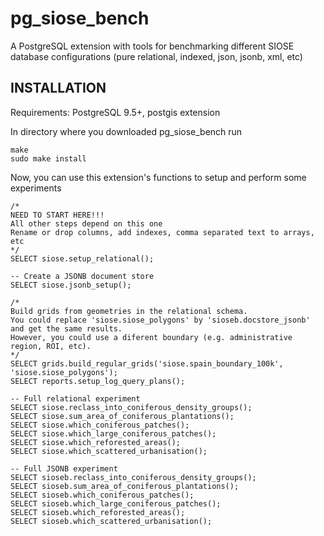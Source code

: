 # pg_siose_bench
A PostgreSQL extension with tools for benchmarking different SIOSE database configurations (pure relational, indexed, json, jsonb, xml, etc)

INSTALLATION
------------

Requirements: PostgreSQL 9.5+, postgis extension

In directory where you downloaded pg_siose_bench run

    make
    sudo make install

Now, you can use this extension's functions to setup and perform some experiments
```
/*
NEED TO START HERE!!!
All other steps depend on this one
Rename or drop columns, add indexes, comma separated text to arrays, etc
*/
SELECT siose.setup_relational();

-- Create a JSONB document store
SELECT siose.jsonb_setup();

/*
Build grids from geometries in the relational schema. 
You could replace 'siose.siose_polygons' by 'sioseb.docstore_jsonb' and get the same results.
However, you could use a diferent boundary (e.g. administrative region, ROI, etc).
*/
SELECT grids.build_regular_grids('siose.spain_boundary_100k', 'siose.siose_polygons');
SELECT reports.setup_log_query_plans();

-- Full relational experiment
SELECT siose.reclass_into_coniferous_density_groups();
SELECT siose.sum_area_of_coniferous_plantations();
SELECT siose.which_coniferous_patches();
SELECT siose.which_large_coniferous_patches();
SELECT siose.which_reforested_areas();
SELECT siose.which_scattered_urbanisation();

-- Full JSONB experiment
SELECT sioseb.reclass_into_coniferous_density_groups();
SELECT sioseb.sum_area_of_coniferous_plantations();
SELECT sioseb.which_coniferous_patches();
SELECT sioseb.which_large_coniferous_patches();
SELECT sioseb.which_reforested_areas();
SELECT sioseb.which_scattered_urbanisation();
```